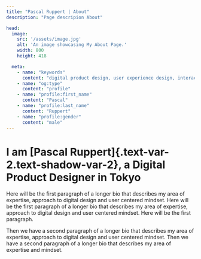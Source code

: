 ```yaml
---
title: "Pascal Ruppert | About"
description: "Page descripion About"

head:
  image:
    src: '/assets/image.jpg'
    alt: 'An image showcasing My About Page.'
    width: 800
    height: 418

  meta:
    - name: "keywords"
      content: "digital product design, user experience design, interaction design, application design, user interface design, portfolio"
    - name: "og:type"
      content: "profile"
    - name: "profile:first_name"
      content: "Pascal"
    - name: "profile:last_name"
      content: "Ruppert"
    - name: "profile:gender"
      content: "male"
---
```


# I am [Pascal Ruppert]{.text-var-2.text-shadow-var-2}, a Digital Product Designer in Tokyo

Here will be the first paragraph of a longer bio that describes my area of expertise, approach to digital design and user centered mindset. Here will be the first paragraph of a longer bio that describes my area of expertise, approach to digital design and user centered mindset. Here will be the first paragraph.

Then we have a second paragraph of a longer bio that describes my area of expertise, approach to digital design and user centered mindset. Then we have a second paragraph of a longer bio that describes my area of expertise and mindset.
